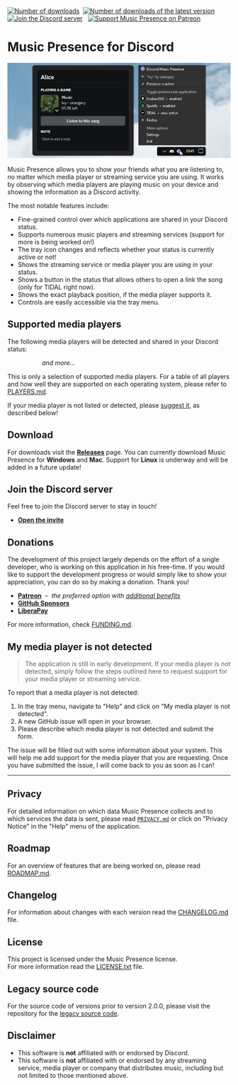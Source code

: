 [![Number of downloads](https://img.shields.io/github/downloads/ungive/discord-music-presence/total?style=flat&label=downloads&labelColor=444)](https://github.com/ungive/discord-music-presence/releases)
&nbsp;[![Number of downloads of the latest version](https://img.shields.io/github/downloads/ungive/discord-music-presence/latest/total?style=flat&label=downloads%20%40latest&labelColor=444)](https://github.com/ungive/discord-music-presence/releases)
&nbsp;
[![Join the Discord server](https://img.shields.io/discord/1224509771068211292?logo=discord&logoColor=eee&label=Discord&labelColor=464ce5&color=fff&cacheSeconds=43200)](https://discord-invite.musicpresence.app)
&nbsp;
[![Support Music Presence on Patreon](https://img.shields.io/endpoint.svg?url=https%3A%2F%2Fshieldsio-patreon.vercel.app%2Fapi%3Fusername%3Dmusicpresence%26type%3Dpatrons&style=social)](https://patreon.com/musicpresence)

# Music Presence for Discord

![Screenshot of the application in the tray menu and the Discord status](
  ./assets/banner.png)

Music Presence allows you to show your friends what you are listening to,
no matter which media player or streaming service you are using.
It works by observing which media players are playing music on your device
and showing the information as a Discord activity.

The most notable features include:

- Fine-grained control over which applications are shared
  in your Discord status.
- Supports numerous music players and streaming services
  (support for more is being worked on!)
- The tray icon changes and reflects whether your status is currently active or not!
- Shows the streaming service or media player you are using in your status.
- Shows a button in the status that allows others to open a link the song
  (only for TIDAL right now).
- Shows the exact playback position, if the media player supports it.
- Controls are easily accessible via the tray menu.

## Supported media players

The following media players will be detected
and shared in your Discord status:

<span><a href="https://tidal.com"><img title="TIDAL" alt="" height="48" src="https://live.musicpresence.app/v2/tidal.ico"></a></span>&nbsp;
<span><a href="https://www.qobuz.com"><img title="Qobuz" alt="" height="48" src="https://live.musicpresence.app/v2/qobuz.ico"></a></span>&nbsp;
<span><a href="https://spotify.com"><img title="Spotify" alt="" height="48" src="https://live.musicpresence.app/v2/spotify.ico"></a></span>&nbsp;
<span><a href="https://www.deezer.com"><img title="Deezer" alt="" height="48" src="https://live.musicpresence.app/v2/deezer.ico"></a></span>&nbsp;
<span><a href="https://www.amazon.de/dp/B00CTTEKJW"><img title="Amazon Music" alt="" height="48" src="https://live.musicpresence.app/v2/amazon-music.ico"></a></span>&nbsp;
<span><a href="https://www.foobar2000.org"><img title="foobar2000" alt="" height="48" src="https://live.musicpresence.app/v2/foobar2000.ico"></a></span>&nbsp;
<span><a href="https://www.getmusicbee.com"><img title="MusicBee" alt="" height="48" src="https://live.musicpresence.app/v2/musicbee.ico"></a></span>&nbsp;
<span><a href="https://music.apple.com"><img title="Apple Music" alt="" height="48" src="https://live.musicpresence.app/v2/apple-music.ico"></a></span>&nbsp;
<span><a href="https://en.wikipedia.org/wiki/Windows_Media_Player_(2022)"><img title="Windows Media Player" alt="" height="48" src="https://live.musicpresence.app/v2/windows-media-player.ico"></a></span>&nbsp;
&ensp;*and more...*

This is only a selection of supported media players.
For a table of all players
and how well they are supported on each operating system,
please refer to [PLAYERS.md](./PLAYERS.md).

If your media player is not listed or detected, please
[suggest it](#my-media-player-is-not-detected),
as described below!

## Download

For downloads visit the
**[Releases](https://github.com/ungive/discord-music-presence/releases)**
page.
You can currently download Music Presence for **Windows** and **Mac**.
Support for **Linux** is underway
and will be added in a future update!

## Join the Discord server

Feel free to join the Discord server to stay in touch!

- **[Open the invite](https://discord-invite.musicpresence.app)**

## Donations

The development of this project largely depends
on the effort of a single developer,
who is working on this application in his free-time.
If you would like to support the development progress
or would simply like to show your appreciation,
you can do so by making a donation.
Thank you!

- **[Patreon](https://patreon.com/musicpresence)**
  &nbsp;&ndash;&nbsp; *the preferred option with
  [additional benefits](https://www.patreon.com/musicpresence/membership)*
- **[GitHub Sponsors](https://github.com/sponsors/ungive)**
- **[LiberaPay](https://liberapay.com/jonasvandenberg)**

For more information, check [FUNDING.md](./FUNDING.md).

## My media player is not detected

> The application is still in early development.
> If your media player is not detected, simply follow the steps outlined here
> to request support for your media player or streaming service.

To report that a media player is not detected:

1. In the tray menu, navigate to "Help"
   and click on "My media player is not detected".
2. A new GitHub issue will open in your browser.
3. Please describe which media player is not detected and submit the form.

The issue will be filled out with some information about your system.
This will help me add support for the media player that you are requesting.
Once you have submitted the issue, I will come back to you as soon as I can!

---

## Privacy

For detailed information on which data Music Presence collects
and to which services the data is sent,
please read [`PRIVACY.md`](./PRIVACY.md)
or click on "Privacy Notice" in the "Help" menu of the application.

## Roadmap

For an overview of features that are being worked on,
please read [ROADMAP.md](./ROADMAP.md).

## Changelog

For information about changes with each version
read the [CHANGELOG.md](./CHANGELOG.md) file.

## License

This project is licensed under the Music Presence license.  
For more information read the [LICENSE.txt](./LICENSE.txt) file.

## Legacy source code

For the source code of versions prior to version 2.0.0,
please visit the repository for the
[legacy source code](https://github.com/ungive/tidal-discord-presence).

## Disclaimer

- This software is **not** affiliated with or endorsed by Discord.  
- This software is **not** affiliated with or endorsed by
  any streaming service, media player or company that distributes music,
  including but not limited to those mentioned above.
